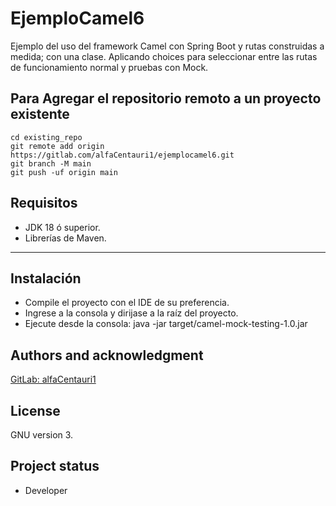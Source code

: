 # EjemploCamel6

Ejemplo del uso del framework Camel con Spring Boot y rutas construidas a medida; con una clase. Aplicando choices para 
seleccionar entre las rutas de funcionamiento normal y pruebas con Mock.

## Para Agregar el repositorio remoto a un proyecto existente
```
cd existing_repo
git remote add origin https://gitlab.com/alfaCentauri1/ejemplocamel6.git
git branch -M main
git push -uf origin main
```

## Requisitos

* JDK 18 ó superior.
* Librerías de Maven.

***

## Instalación
* Compile el proyecto con el IDE de su preferencia.
* Ingrese a la consola y dirijase a la raíz del proyecto.
* Ejecute desde la consola: java -jar target/camel-mock-testing-1.0.jar

## Authors and acknowledgment
[GitLab: alfaCentauri1](https://gitlab.com/alfaCentauri1)

## License
GNU version 3.

## Project status
* Developer